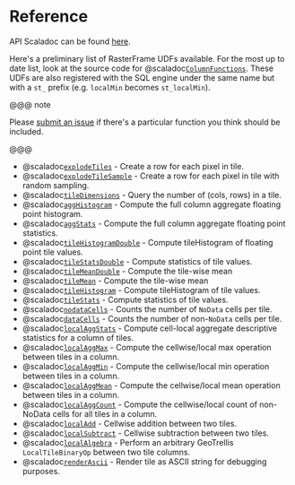 # Reference

API Scaladoc can be found [here](latest/api/index.html).

Here's a preliminary list of RasterFrame UDFs available. For the most up to date list, look at the source code for 
@scaladoc[`ColumnFunctions`][ColumnFunctions]. These UDFs are also registered with the SQL engine under the same name 
but with a `st_` prefix (e.g. `localMin` becomes `st_localMin`). 

@@@ note

Please [submit an issue](https://github.com/s22s/raster-frames/issues) if there's a particular function you think should be included.

@@@

* @scaladoc[`explodeTiles`][explodeTiles] - Create a row for each pixel in tile.
* @scaladoc[`explodeTileSample`][explodeTileSample] - Create a row for each pixel in tile with random sampling. 
* @scaladoc[`tileDimensions`][tileDimensions] - Query the number of (cols, rows) in a tile.
* @scaladoc[`aggHistogram`][aggHistogram] - Compute the full column aggregate floating point histogram. 
* @scaladoc[`aggStats`][aggStats] - Compute the full column aggregate floating point statistics. 
* @scaladoc[`tileHistogramDouble`][tileHistogramDouble] - Compute tileHistogram of floating point tile values.
* @scaladoc[`tileStatsDouble`][tileStatsDouble] - Compute statistics of tile values. 
* @scaladoc[`tileMeanDouble`][tileMeanDouble] - Compute the tile-wise mean 
* @scaladoc[`tileMean`][tileMean] - Compute the tile-wise mean 
* @scaladoc[`tileHistogram`][tileHistogram] - Compute tileHistogram of tile values. 
* @scaladoc[`tileStats`][tileStats] - Compute statistics of tile values.
* @scaladoc[`nodataCells`][nodataCells] - Counts the number of `NoData` cells per tile.
* @scaladoc[`dataCells`][dataCells] - Counts the number of non-`NoData` cells per tile.
* @scaladoc[`localAggStats`][localAggStats] - Compute cell-local aggregate descriptive statistics for a column of tiles.
* @scaladoc[`localAggMax`][localAggMax] - Compute the cellwise/local max operation between tiles in a column. 
* @scaladoc[`localAggMin`][localAggMin] - Compute the cellwise/local min operation between tiles in a column.
* @scaladoc[`localAggMean`][localAggMean] - Compute the cellwise/local mean operation between tiles in a column. 
* @scaladoc[`localAggCount`][localAggCount] - Compute the cellwise/local count of non-NoData cells for all tiles in a column. 
* @scaladoc[`localAdd`][localAdd] - Cellwise addition between two tiles. 
* @scaladoc[`localSubtract`][localSubtract] - Cellwise subtraction between two tiles. 
* @scaladoc[`localAlgebra`][localAlgebra] - Perform an arbitrary GeoTrellis `LocalTileBinaryOp` between two tile columns. 
* @scaladoc[`renderAscii`][renderAscii] - Render tile as ASCII string for debugging purposes. 

[ColumnFunctions]: astraea.spark.rasterframes.functions.ColumnFunctions
[explodeTiles]: astraea.spark.rasterframes.functions.ColumnFunctions#explodeTiles%28Column*%29:Column
[explodeTileSample]: astraea.spark.rasterframes.functions.ColumnFunctions#explodeTileSample%28Double,Column*%29:Column
[tileDimensions]: astraea.spark.rasterframes.functions.ColumnFunctions#tileDimensions%28Column%29:Column 
<!-- TODO: Fix these -->
[aggHistogram]:  astraea.spark.rasterframes.functions.ColumnFunctions#aggHistogram
[aggStats]: astraea.spark.rasterframes.functions.ColumnFunctions#aggStats
[tileHistogramDouble]: astraea.spark.rasterframes.functions.ColumnFunctions#tileHistogramDouble
[tileStatsDouble]: astraea.spark.rasterframes.functions.ColumnFunctions#tileStatsDouble
[tileMeanDouble]: astraea.spark.rasterframes.functions.ColumnFunctions#tileMeanDouble 
[tileMean]: astraea.spark.rasterframes.functions.ColumnFunctions#tileMean
[tileHistogram]: astraea.spark.rasterframes.functions.ColumnFunctions#tileHistogram
[tileStats]: astraea.spark.rasterframes.functions.ColumnFunctions#tileStats
[nodataCells]: astraea.spark.rasterframes.functions.ColumnFunctions#nodataCells
[dataCells]: astraea.spark.rasterframes.functions.ColumnFunctions#dataCells
[localAggStats]: astraea.spark.rasterframes.functions.ColumnFunctions#localAggStats
[localAggMax]: astraea.spark.rasterframes.functions.ColumnFunctions#localAggMax
[localAggMin]: astraea.spark.rasterframes.functions.ColumnFunctions#localAggMin
[localAggMean]: astraea.spark.rasterframes.functions.ColumnFunctions#localAggMean
[localAggCount]: astraea.spark.rasterframes.functions.ColumnFunctions
[localAdd]: astraea.spark.rasterframes.functions.ColumnFunctions#localAdd
[localSubtract]: astraea.spark.rasterframes.functions.ColumnFunctions#localSubtract
[localAlgebra]: astraea.spark.rasterframes.functions.ColumnFunctions#localAlgebra
[renderAscii]: astraea.spark.rasterframes.functions.ColumnFunctions#renderAscii
